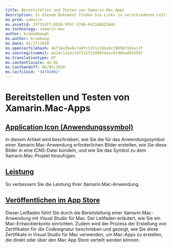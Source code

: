 ```yaml
---
title: Bereitstellen und Testen von Xamarin.Mac-Apps
description: In diesem Dokument finden Sie Links zu verschiedenen Leitfäden, in denen beschrieben wird, wie Sie Xamarin.Mac-Apps bereitstellen und testen können. Es sind Links zu Leitfäden enthalten, in denen Anwendungssymbole, die Leistung und die Veröffentlichung im App Store erläutert werden.
ms.prod: xamarin
ms.assetid: 2FF314C7-D926-9FEC-57A6-F421A0ED3A46
ms.technology: xamarin-mac
author: bradumbaugh
ms.author: brumbaug
ms.date: 02/17/2018
ms.openlocfilehash: 4bf1643be8c7a8fc5371c2dda5cf8d5bf1b5ec1f
ms.sourcegitcommit: ea1dc12a3c2d7322f234997daacbfdb6ad542507
ms.translationtype: HT
ms.contentlocale: de-DE
ms.lasthandoff: 06/05/2018
ms.locfileid: "34792082"
---
```

# <a name="deploying-and-testing-xamarinmac-apps"></a>Bereitstellen und Testen von Xamarin.Mac-Apps

## <a name="application-iconapp-iconmd"></a>[Application Icon (Anwendungssymbol)](app-icon.md)

In diesem Artikel wird beschrieben, wie Sie die für das Anwendungssymbol einer Xamarin.Mac-Anwendung erforderlichen Bilder erstellen, wie Sie diese Bilder in eine ICNS-Datei bündeln, und wie Sie das Symbol zu dem Xamarin.Mac-Projekt hinzufügen.

## <a name="performanceperformancemd"></a>[Leistung](performance.md)

So verbessern Sie die Leistung Ihrer Xamarin.Mac-Anwendung.

## <a name="publishing-to-the-app-storepublishing-to-the-app-storeindexmd"></a>[Veröffentlichen im App Store](publishing-to-the-app-store/index.md)

Dieser Leitfaden führt Sie durch die Bereitstellung einer Xamarin.Mac-Anwendung mit Visual Studio für Mac. Der Leitfaden erläutert, wie Sie ein Mac-Entwicklerkonto einrichten. Zudem wird der Prozess der Erstellung von Zertifikaten für die Codesignatur beschrieben und gezeigt, wie Sie diese Zertifikate in Visual Studio für Mac verwenden, um Mac-Apps zu erstellen, die direkt oder über den Mac App Store verteilt werden können.
